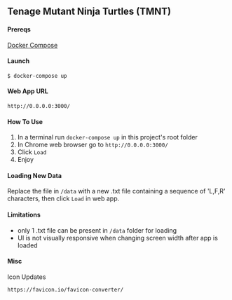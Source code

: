 ## Tenage Mutant Ninja Turtles (TMNT)

#### Prereqs

[Docker Compose](https://docs.docker.com/compose/install/)

#### Launch
```
$ docker-compose up
```

#### Web App URL
```
http://0.0.0.0:3000/
```

#### How To Use

1. In a terminal run `docker-compose up` in this project's root folder 
2. In Chrome web browser go to `http://0.0.0.0:3000/`
3. Click `Load`
4. Enjoy

#### Loading New Data
Replace the file in `/data` with a new .txt file containing a sequence of 'L,F,R' characters, then click `Load` in web app.

#### Limitations

- only 1 .txt file can be present in `/data` folder for loading
- UI is not visually responsive when changing screen width after app is loaded

#### Misc

Icon Updates
```
https://favicon.io/favicon-converter/
```
